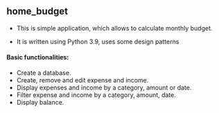 ## home_budget
* This is simple application, which allows to calculate monthly budget.  

* It is written using Python 3.9, uses some design patterns
#### Basic functionalities: 
* Create a database.
* Create, remove and edit expense and income.
* Display expenses and income by a category, amount or date.
* Filter expense and income by a category, amount, date.
* Display balance.
